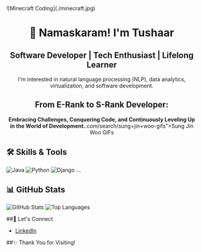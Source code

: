 <div classname="minecraft" >![Minecraft Coding](./minecraft.jpg)</div>
<div align="center">

  # 🙏 Namaskaram! I'm Tushaar
## Software Developer | Tech Enthusiast | Lifelong Learner
I'm interested in natural language processing (NLP), data analytics, virtualization, and software development.


  ## **From E-Rank to S-Rank Developer:**
  **Embracing Challenges, Conquering Code, and Continuously Leveling Up in the World of Development.**.com/search/sung+jin+woo-gifs">Sung Jin Woo GIFs</a></div> 
  
  ## 🛠 **Skills & Tools**
  ![Java](https://img.shields.io/badge/Java-%23ED8B00.svg?style=for-the-badge&logo=java&logoColor=white)
  ![Python](https://img.shields.io/badge/Python-3776AB?style=for-the-badge&logo=python&logoColor=white)
  ![Django](https://img.shields.io/badge/Django-092E20?style=for-the-badge&logo=django&logoColor=white)
  ...
  
  ## 📊 **GitHub Stats**
  ![GitHub Stats](https://github-readme-stats.vercel.app/api?username=yourusername&show_icons=true&theme=radical)
  ![Top Languages](https://github-readme-stats.vercel.app/api/top-langs/?username=yourusername&layout=compact&theme=radical)
  
  
  ##🤝 Let's Connect
  - [LinkedIn](linkedin.com/in/yenduri-tushaar-6b10a822b)
  
  ##✨ Thank You for Visiting!


</div>
